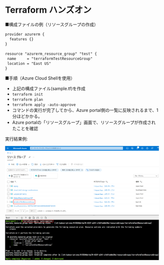 # Terraform ハンズオン

■構成ファイルの例（リソースグループの作成）
```
provider azurerm {
  features {}
}

resource "azurerm_resource_group" "test" {
 name     = "terraformTestResourceGroup"
 location = "East US"
}
```

■手順（Azure Cloud Shellを使用）

- 上記の構成ファイル(sample.tf)を作成
- `terraform init`
- `terraform plan`
- `terraform apply -auto-approve`
- コマンドの実行が完了してから、Azure portal側の一覧に反映されるまで、1分ほどかかる。
- Azure portalの「リソースグループ」画面で、リソースグループが作成されたことを確認

実行結果例:

![](images/ss-2022-09-07-15-32-13.png)
